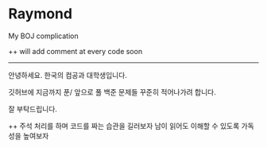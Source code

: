 # Raymond

My BOJ complication

++ will add comment at every code soon

---------------------------------------------------

안녕하세요. 한국의 컴공과 대학생입니다.

깃허브에 지금까지 푼/ 앞으로 풀 백준 문제들 꾸준히 적어나가려 합니다.


잘 부탁드립니다.


++ 주석 처리를 하며 코드를 짜는 습관을 길러보자
남이 읽어도 이해할 수 있도록 가독성을 높여보자
